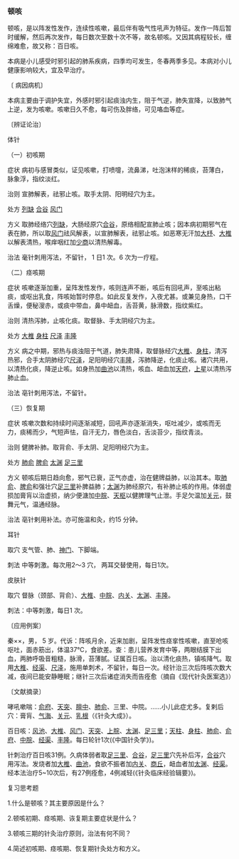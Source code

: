 ### 顿咳

顿咳，是以阵发性发作，连续性咳嗽，最后伴有吸气性吼声为特征。发作一阵后暂时缓解，然后再次发作，每日数次至数十次不等，故名顿咳。又因其病程较长，缠绵难愈，故又称：百日咳。

本病是小儿感受时邪引起的肺系疾病，四季均可发生，冬春两季多见。本病对小儿健康影响较大，宜及早治疗。

〔 病因病机〕

本病主要由于调护失宜，外感时邪引起痰浊内生，阻于气逆，肺失宣降，以致肺气上逆，发为咳嗽。咳嗽日久不愈，每可伤及胖络，可见咯血等症。

〔辨证论治〕

体针

（一）初咳期

症状  病初与感冒类似，证见咳嗽，打喷嚏，流鼻涕，吐泡沫样的稀痰，苔薄白，脉象浮，指纹淡红。

治则  宣肺解表，祛邪止咳。取手太阴、阳明经穴为主。

处方  [列缺](https://www.gmzyjc.com/read/zjs/zjs3.1.1-3-0.1.1.3.7.md)  [合谷](https://www.gmzyjc.com/read/zjs/zjs3.1.1-3-0.1.2.3.4.md)  [风门](https://www.gmzyjc.com/read/zjs/zjs3.1.7-8-0.0.1.3.12.md)

方义  取肺经络穴[列缺](https://www.gmzyjc.com/read/zjs/zjs3.1.1-3-0.1.1.3.7.md)，大肠经原穴[合谷](https://www.gmzyjc.com/read/zjs/zjs3.1.1-3-0.1.2.3.4.md)，原络相配宣肺止咳；因本病初期邪气在表在肺，所以取[风门](https://www.gmzyjc.com/read/zjs/zjs3.1.7-8-0.0.1.3.12.md)祛风解表，以宣肺解表，祛邪止咳。如恶寒无汗加[大杼](https://www.gmzyjc.com/read/zjs/zjs3.1.7-8-0.0.1.3.11.md)、[大椎](https://www.gmzyjc.com/read/zjs/zjs3.2.2-0.0.1.3.14.md)以解表清热，喉痒咽红加[少商](https://www.gmzyjc.com/read/zjs/zjs3.1.1-3-0.1.1.3.10.1.md)以清热解毒。

治法 毫针刺用泻法，不留针， 1 日1 次。6 次为一疗程。

（二）痉咳期

症状  咳嗽逐渐加重，呈阵发性发作，咳则连声不断，咳后有回吼声，至咳出粘痰，或呕出乳食，阵咳始暂时停息。如此反复发作，入夜尤甚。或兼见身热，口干舌燥，便秘溲赤，或痰中带血，鼻中衄血，舌苔黄，脉滑数，指纹紫红。

治则  清热泻肺，止咳化痰。取督脉、手太阴经穴为主。

处方  [大椎](https://www.gmzyjc.com/read/zjs/zjs3.2.2-0.0.1.3.14.md)  [身柱](https://www.gmzyjc.com/read/zjs/zjs3.2.2-0.0.1.3.12.md)  [尺泽](https://www.gmzyjc.com/read/zjs/zjs3.1.1-3-0.1.1.3.5.md)  [丰隆](https://www.gmzyjc.com/read/zjs/zjs3.1.1-3-0.1.3.3.40.md)

方义  病之中期，邪热与痰浊阻于气道，肺失肃降，取督脉经穴[大椎](https://www.gmzyjc.com/read/zjs/zjs3.2.2-0.0.1.3.14.md)、[身柱](https://www.gmzyjc.com/read/zjs/zjs3.2.2-0.0.1.3.12.md)，清泻热邪，合手太阴肺经穴[尺泽](https://www.gmzyjc.com/read/zjs/zjs3.1.1-3-0.1.1.3.5.md)，足阳明经穴[丰隆](https://www.gmzyjc.com/read/zjs/zjs3.1.1-3-0.1.3.3.40.md)，泻肺降逆，化痰止咳。诸穴共用，以清热化痰，降逆止咳。如身热加[曲池](https://www.gmzyjc.com/read/zjs/zjs3.1.1-3-0.1.2.3.11.md)以清热，咳血、衄血加[天府](https://www.gmzyjc.com/read/zjs/zjs3.1.1-3-0.1.1.3.3.md)，[上星](https://www.gmzyjc.com/read/zjs/zjs3.2.2-0.0.1.3.23.md)以清热泻肺止血。

治法  亳针刺用泻法，不留针。

（三）恢复期

症状  咳嗽次数和持续时间逐渐减短，回吼声亦逐渐消失，呕吐减少，或咳而无力，痰稀而少，气短声怯，自汗无力，唇色淡白，舌淡苔少，指纹青淡。

治则  健脾补肺。取背俞、手太阴、足阳明经穴为主。

处方  [肺俞](https://www.gmzyjc.com/read/zjs/zjs3.1.7-8-0.0.1.3.13.md)  [脾俞](https://www.gmzyjc.com/read/zjs/zjs3.1.7-8-0.0.1.3.20.md)  [太渊](https://www.gmzyjc.com/read/zjs/zjs3.1.1-3-0.1.1.3.9.md)  [足三里](https://www.gmzyjc.com/read/zjs/zjs3.1.1-3-0.1.3.3.36.md)

方义  顿咳后期日趋向愈，邪气已衰，正气亦虚，治在健牌益肺，以治其本。取[肺俞](https://www.gmzyjc.com/read/zjs/zjs3.1.7-8-0.0.1.3.13.md)、[脾俞](https://www.gmzyjc.com/read/zjs/zjs3.1.7-8-0.0.1.3.20.md)和强壮穴[足三里](https://www.gmzyjc.com/read/zjs/zjs3.1.1-3-0.1.3.3.36.md)补脾益肺；[太渊](https://www.gmzyjc.com/read/zjs/zjs3.1.1-3-0.1.1.3.9.md)为肺经原穴，有补肺止咳的作用。体弱虚损加膏肓以治虚损，纳少便溏加[中脘](https://www.gmzyjc.com/read/zjs/zjs3.2.1-0.1.1.3.11.md)、[天枢](https://www.gmzyjc.com/read/zjs/zjs3.1.1-3-0.1.3.3.25.md)以健脾理气止泄。手足欠温加[关元](https://www.gmzyjc.com/read/zjs/zjs3.2.1-0.1.1.3.4.md)，鼓舞元气，温通经脉。

治法  亳针剌用补法。亦可施温和灸，约15 分钟。

耳针

取穴  支气管、肺、[神门](https://www.gmzyjc.com/read/zjs/zjs3.1.4-6-0.0.2.3.7.md)、下脚端。

刺法  中等刺激。每次用2～3 穴， 两耳交替使用，每日1次。

皮肤针

取穴  督脉（颈部、背俞）、[大椎](https://www.gmzyjc.com/read/zjs/zjs3.2.2-0.0.1.3.14.md)、[中脘](https://www.gmzyjc.com/read/zjs/zjs3.2.1-0.1.1.3.11.md)、[内关](https://www.gmzyjc.com/read/zjs/zjs3.1.9-12-0.0.1.3.6.md)、[太渊](https://www.gmzyjc.com/read/zjs/zjs3.1.1-3-0.1.1.3.9.md)、[丰隆](https://www.gmzyjc.com/read/zjs/zjs3.1.1-3-0.1.3.3.40.md)。

刺法：中等刺激，每日1 次。

〔应用例案〕

秦××，男， 5 岁。代诉：阵咳月余，近来加剧，呈阵发性痉挛性咳嗽，直至呛咳呕吐，面赤筋出，体温37℃，食欲差。查：患儿营养发育中等，两眼结膜下出血，两肺呼吸音粗糙，脉滑，苔薄腻。证属百日咳。治以清化痰热，镇咳降气。取用[大椎](https://www.gmzyjc.com/read/zjs/zjs3.2.2-0.0.1.3.14.md)、[经渠](https://www.gmzyjc.com/read/zjs/zjs3.1.1-3-0.1.1.3.8.md)、[尺泽](https://www.gmzyjc.com/read/zjs/zjs3.1.1-3-0.1.1.3.5.md)，施用单刺术，不留针，每日一次。经针治三次后阵咳次数大减，夜间已能安静睡眠；继针三次后诸症消失而告痊愈（摘自《现代针灸医案选》）

〔文献摘录〕

哮吼嗽喘：[俞府](https://www.gmzyjc.com/read/zjs/zjs3.1.7-8-0.0.2.3.27.md)、[天突](https://www.gmzyjc.com/read/zjs/zjs3.2.1-0.1.1.3.20.1.md)、[膻中](https://www.gmzyjc.com/read/zjs/zjs3.2.1-0.1.1.3.16.md)、[肺俞](https://www.gmzyjc.com/read/zjs/zjs3.1.7-8-0.0.1.3.13.md)、三里、中院。……小儿此症尤多。复剌后穴：膏肓、[气海](https://www.gmzyjc.com/read/zjs/zjs3.2.1-0.1.1.3.6.md)、[关元](https://www.gmzyjc.com/read/zjs/zjs3.2.1-0.1.1.3.4.md)、[乳根](https://www.gmzyjc.com/read/zjs/zjs3.1.1-3-0.1.3.3.18.md)（《针灸大成》）。

百日咳：[风池](https://www.gmzyjc.com/read/zjs/zjs3.1.9-12-0.0.3.3.20.md)、[大椎](https://www.gmzyjc.com/read/zjs/zjs3.2.2-0.0.1.3.14.md)、[风门](https://www.gmzyjc.com/read/zjs/zjs3.1.7-8-0.0.1.3.12.md)、[天突](https://www.gmzyjc.com/read/zjs/zjs3.2.1-0.1.1.3.20.1.md)、[上脘](https://www.gmzyjc.com/read/zjs/zjs3.2.1-0.1.1.3.12.md)、[太渊](https://www.gmzyjc.com/read/zjs/zjs3.1.1-3-0.1.1.3.9.md)、[足三里](https://www.gmzyjc.com/read/zjs/zjs3.1.1-3-0.1.3.3.36.md)；[天柱](https://www.gmzyjc.com/read/zjs/zjs3.1.7-8-0.0.1.3.10.md)、[身柱](https://www.gmzyjc.com/read/zjs/zjs3.2.2-0.0.1.3.12.md)、[肺俞](https://www.gmzyjc.com/read/zjs/zjs3.1.7-8-0.0.1.3.13.md)、[俞府](https://www.gmzyjc.com/read/zjs/zjs3.1.7-8-0.0.2.3.27.md)、[中脘](https://www.gmzyjc.com/read/zjs/zjs3.2.1-0.1.1.3.11.md)、[经渠](https://www.gmzyjc.com/read/zjs/zjs3.1.1-3-0.1.1.3.8.md)、[丰隆](https://www.gmzyjc.com/read/zjs/zjs3.1.1-3-0.1.3.3.40.md)。每日轮针1次(《中国针灸学》)。

针刺治疗百日咳31例。久病体弱者取[足三里](https://www.gmzyjc.com/read/zjs/zjs3.1.1-3-0.1.3.3.36.md)、[合谷](https://www.gmzyjc.com/read/zjs/zjs3.1.1-3-0.1.2.3.4.md)，[足三里](https://www.gmzyjc.com/read/zjs/zjs3.1.1-3-0.1.3.3.36.md)穴先补后泻，[合谷](https://www.gmzyjc.com/read/zjs/zjs3.1.1-3-0.1.2.3.4.md)穴用泻法。发烧者加[大椎](https://www.gmzyjc.com/read/zjs/zjs3.2.2-0.0.1.3.14.md)、[曲池](https://www.gmzyjc.com/read/zjs/zjs3.1.1-3-0.1.2.3.11.md)，食欲不振者加[内关](https://www.gmzyjc.com/read/zjs/zjs3.1.9-12-0.0.1.3.6.md)、[商丘](https://www.gmzyjc.com/read/zjs/zjs3.1.4-6-0.0.1.3.5.md)，衄血者加[太渊](https://www.gmzyjc.com/read/zjs/zjs3.1.1-3-0.1.1.3.9.md)、[经渠](https://www.gmzyjc.com/read/zjs/zjs3.1.1-3-0.1.1.3.8.md)。经本法治疗5~10次后，有27例痊愈，4例减轻(《针灸临床经验辑要》)。

复习思考题

1.什么是顿咳？其主要原因是什么？

2.顿咳初期、痉咳期、诙复期主要症状是什么？

3.顿咳三期的针灸治疗原则，治法有何不同？

4.简述初咳期、痉咳期、恢复期针灸处方和方义。
